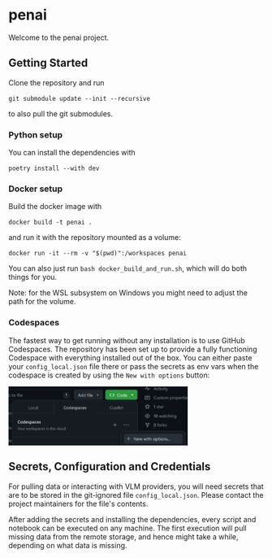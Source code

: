 # penai

Welcome to the penai project.

## Getting Started

Clone the repository and run

```shell
git submodule update --init --recursive
```

to also pull the git submodules.

### Python setup

You can install the dependencies with

```shell
poetry install --with dev
```

### Docker setup

Build the docker image with

```shell
docker build -t penai .
```

and run it with the repository mounted as a volume:

```shell
docker run -it --rm -v "$(pwd)":/workspaces penai
```

You can also just run `bash docker_build_and_run.sh`, which will do both things
for you.

Note: for the WSL subsystem on Windows you might need to adjust the path for the
volume.

### Codespaces

The fastest way to get running without any installation is to use GitHub 
Codespaces. The repository has been set up to provide a fully functioning
Codespace with everything installed out of the box. You can either
paste your `config_local.json` file there or pass the secrets as env vars
when the codespace is created by using the `New with options` button:

<img src="images/codespaces.png" align="center" width="70%" style="margin: auto">

## Secrets, Configuration and Credentials

For pulling data or interacting with VLM providers, you will need secrets that
are to be
stored in the git-ignored file `config_local.json`. Please contact the project
maintainers
for the file's contents.

After adding the secrets and installing the dependencies, every script and
notebook
can be executed on any machine. The first execution will pull missing data from
the
remote storage, and hence might take a while, depending on what data is missing.
